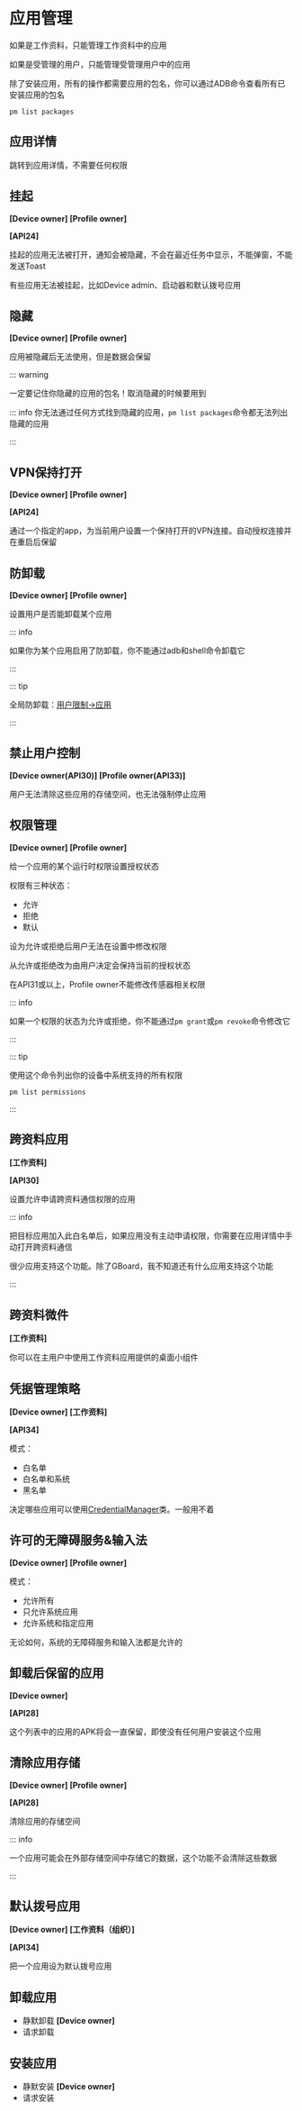 # 应用管理

如果是工作资料，只能管理工作资料中的应用

如果是受管理的用户，只能管理受管理用户中的应用

除了安装应用，所有的操作都需要应用的包名，你可以通过ADB命令查看所有已安装应用的包名

```shell
pm list packages
```

## 应用详情

跳转到应用详情，不需要任何权限

## 挂起

**[Device owner] [Profile owner]**

**[API24]**

挂起的应用无法被打开，通知会被隐藏，不会在最近任务中显示，不能弹窗，不能发送Toast

有些应用无法被挂起，比如Device admin、启动器和默认拨号应用

## 隐藏

**[Device owner] [Profile owner]**

应用被隐藏后无法使用，但是数据会保留

::: warning

一定要记住你隐藏的应用的包名！取消隐藏的时候要用到

::: info
你无法通过任何方式找到隐藏的应用，`pm list packages`命令都无法列出隐藏的应用

:::

## VPN保持打开

**[Device owner] [Profile owner]**

**[API24]**

通过一个指定的app，为当前用户设置一个保持打开的VPN连接。自动授权连接并在重启后保留

## 防卸载

**[Device owner] [Profile owner]**

设置用户是否能卸载某个应用

::: info

如果你为某个应用启用了防卸载，你不能通过adb和shell命令卸载它

:::

::: tip

全局防卸载：[用户限制->应用](UserRestriction#应用)

:::

## 禁止用户控制

**[Device owner(API30)] [Profile owner(API33)]**

用户无法清除这些应用的存储空间，也无法强制停止应用

## 权限管理

**[Device owner] [Profile owner]**

给一个应用的某个运行时权限设置授权状态

权限有三种状态：

- 允许
- 拒绝
- 默认

设为允许或拒绝后用户无法在设置中修改权限

从允许或拒绝改为由用户决定会保持当前的授权状态

在API31或以上，Profile owner不能修改传感器相关权限

::: info

如果一个权限的状态为允许或拒绝，你不能通过`pm grant`或`pm revoke`命令修改它

:::

::: tip

使用这个命令列出你的设备中系统支持的所有权限

```shell
pm list permissions
```

:::

## 跨资料应用

**[工作资料]**

**[API30]**

设置允许申请跨资料通信权限的应用

::: info

把目标应用加入此白名单后，如果应用没有主动申请权限，你需要在应用详情中手动打开跨资料通信

很少应用支持这个功能。除了GBoard，我不知道还有什么应用支持这个功能

:::

## 跨资料微件

**[工作资料]**

你可以在主用户中使用工作资料应用提供的桌面小组件

## 凭据管理策略

**[Device owner] [工作资料]**

**[API34]**

模式：

- 白名单
- 白名单和系统
- 黑名单

决定哪些应用可以使用[CredentialManager](https://developer.android.google.cn/reference/kotlin/android/credentials/CredentialManager.html)类。一般用不着

## 许可的无障碍服务&输入法

**[Device owner] [Profile owner]**

模式：

- 允许所有
- 只允许系统应用
- 允许系统和指定应用

无论如何，系统的无障碍服务和输入法都是允许的

## 卸载后保留的应用

**[Device owner]**

**[API28]**

这个列表中的应用的APK将会一直保留，即使没有任何用户安装这个应用

## 清除应用存储

**[Device owner] [Profile owner]**

**[API28]**

清除应用的存储空间

::: info 

一个应用可能会在外部存储空间中存储它的数据，这个功能不会清除这些数据

:::

## 默认拨号应用

**[Device owner] [工作资料（组织）]**

**[API34]**

把一个应用设为默认拨号应用

## 卸载应用

- 静默卸载 **[Device owner]**
- 请求卸载

## 安装应用

- 静默安装 **[Device owner]**
- 请求安装
